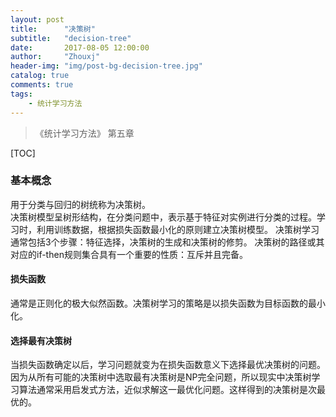 ```yaml
---
layout: post
title:      "决策树"
subtitle:   "decision-tree"
date:       2017-08-05 12:00:00
author:     "Zhouxj"
header-img: "img/post-bg-decision-tree.jpg"
catalog: true
comments: true
tags:
    - 统计学习方法
---
```


> 《统计学习方法》 第五章

[TOC]
### 基本概念
用于分类与回归的树统称为决策树。<br>
决策树模型呈树形结构，在分类问题中，表示基于特征对实例进行分类的过程。学习时，利用训练数据，根据损失函数最小化的原则建立决策树模型。
决策树学习通常包括3个步骤：特征选择，决策树的生成和决策树的修剪。
决策树的路径或其对应的if-then规则集合具有一个重要的性质：互斥并且完备。
#### 损失函数
通常是正则化的极大似然函数。决策树学习的策略是以损失函数为目标函数的最小化。
#### 选择最有决策树
当损失函数确定以后，学习问题就变为在损失函数意义下选择最优决策树的问题。因为从所有可能的决策树中选取最有决策树是NP完全问题，所以现实中决策树学习算法通常采用启发式方法，近似求解这一最优化问题。这样得到的决策树是次最优的。